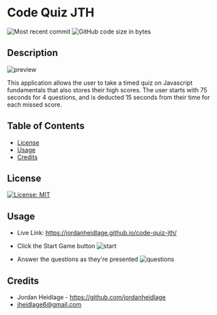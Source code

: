 # Code Quiz JTH

![Most recent commit](https://img.shields.io/github/last-commit/jordanheidlage/code-quiz-jth)
![GitHub code size in bytes](https://img.shields.io/github/languages/code-size/jordanheidlage/code-quiz-jth)
## Description

![preview](./assets/Screen%20Shot%202022-10-30%20at%2012.51.13%20PM.png)

This application allows the user to take a timed quiz on Javascript fundamentals that also stores their high scores. The user starts with 75 seconds for 4 questions, and is deducted 15 seconds from their time for each missed score.

## Table of Contents

- [License](#license)
- [Usage](#usage)
- [Credits](#credits)

## License

[![License: MIT](https://img.shields.io/badge/License-MIT-yellow.svg)](https://opensource.org/licenses/MIT)

## Usage

- Live Link: https://jordanheidlage.github.io/code-quiz-jth/

- Click the Start Game button ![start](./assets/Screen%20Shot%202022-10-30%20at%2012.51.30%20PM.png)
- Answer the questions as they're presented ![questions](./assets/Screen%20Shot%202022-10-30%20at%2012.51.55%20PM.png)



## Credits
- Jordan Heidlage - https://github.com/jordanheidlage
- jheidlage6@gmail.com
